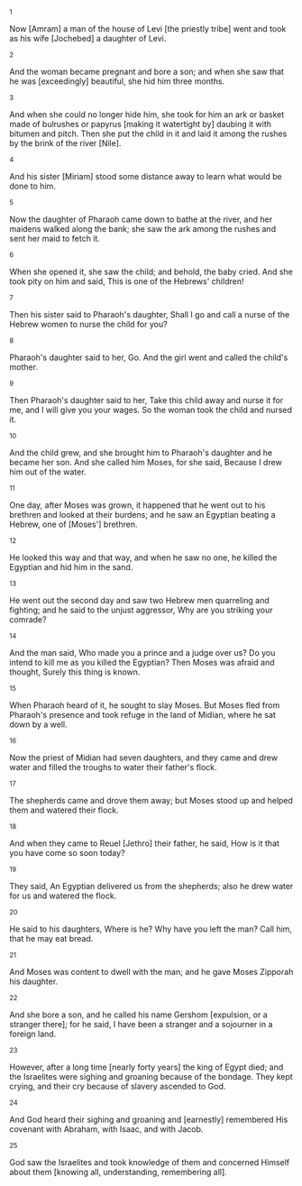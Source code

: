 <sup>1</sup> 

Now [Amram] a man of the house of Levi [the priestly tribe] went and took as his wife [Jochebed] a daughter of Levi. 

<sup>2</sup> 

And the woman became pregnant and bore a son; and when she saw that he was [exceedingly] beautiful, she hid him three months. 

<sup>3</sup> 

And when she could no longer hide him, she took for him an ark or basket made of bulrushes or papyrus [making it watertight by] daubing it with bitumen and pitch. Then she put the child in it and laid it among the rushes by the brink of the river [Nile]. 

<sup>4</sup> 

And his sister [Miriam] stood some distance away to learn what would be done to him. 

<sup>5</sup> 

Now the daughter of Pharaoh came down to bathe at the river, and her maidens walked along the bank; she saw the ark among the rushes and sent her maid to fetch it. 

<sup>6</sup> 

When she opened it, she saw the child; and behold, the baby cried. And she took pity on him and said, This is one of the Hebrews' children! 

<sup>7</sup> 

Then his sister said to Pharaoh's daughter, Shall I go and call a nurse of the Hebrew women to nurse the child for you? 

<sup>8</sup> 

Pharaoh's daughter said to her, Go. And the girl went and called the child's mother. 

<sup>9</sup> 

Then Pharaoh's daughter said to her, Take this child away and nurse it for me, and I will give you your wages. So the woman took the child and nursed it. 

<sup>10</sup> 

And the child grew, and she brought him to Pharaoh's daughter and he became her son. And she called him Moses, for she said, Because I drew him out of the water. 

<sup>11</sup> 

One day, after Moses was grown, it happened that he went out to his brethren and looked at their burdens; and he saw an Egyptian beating a Hebrew, one of [Moses'] brethren. 

<sup>12</sup> 

He looked this way and that way, and when he saw no one, he killed the Egyptian and hid him in the sand. 

<sup>13</sup> 

He went out the second day and saw two Hebrew men quarreling and fighting; and he said to the unjust aggressor, Why are you striking your comrade? 

<sup>14</sup> 

And the man said, Who made you a prince and a judge over us? Do you intend to kill me as you killed the Egyptian? Then Moses was afraid and thought, Surely this thing is known. 

<sup>15</sup> 

When Pharaoh heard of it, he sought to slay Moses. But Moses fled from Pharaoh's presence and took refuge in the land of Midian, where he sat down by a well. 

<sup>16</sup> 

Now the priest of Midian had seven daughters, and they came and drew water and filled the troughs to water their father's flock. 

<sup>17</sup> 

The shepherds came and drove them away; but Moses stood up and helped them and watered their flock. 

<sup>18</sup> 

And when they came to Reuel [Jethro] their father, he said, How is it that you have come so soon today? 

<sup>19</sup> 

They said, An Egyptian delivered us from the shepherds; also he drew water for us and watered the flock. 

<sup>20</sup> 

He said to his daughters, Where is he? Why have you left the man? Call him, that he may eat bread. 

<sup>21</sup> 

And Moses was content to dwell with the man; and he gave Moses Zipporah his daughter. 

<sup>22</sup> 

And she bore a son, and he called his name Gershom [expulsion, or a stranger there]; for he said, I have been a stranger and a sojourner in a foreign land. 

<sup>23</sup> 

However, after a long time [nearly forty years] the king of Egypt died; and the Israelites were sighing and groaning because of the bondage. They kept crying, and their cry because of slavery ascended to God. 

<sup>24</sup> 

And God heard their sighing and groaning and [earnestly] remembered His covenant with Abraham, with Isaac, and with Jacob. 

<sup>25</sup> 

God saw the Israelites and took knowledge of them and concerned Himself about them [knowing all, understanding, remembering all].